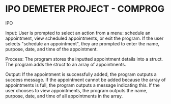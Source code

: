 # IPO DEMETER PROJECT - COMPROG
IPO

Input: User is prompted to select an action from a menu: schedule an appointment, view scheduled appointments, or exit the program. 
If the user selects "schedule an appointment", they are prompted to enter the name, purpose, date, and time of the appointment.

Process: The program stores the inputted appointment details into a struct. The program adds the struct to an array of appointments.

Output: If the appointment is successfully added, the program outputs a success message. If the appointment cannot be added because
the array of appointments is full, the program outputs a message indicating this. If the user chooses to view appointments, the program 
outputs the name, purpose, date, and time of all appointments in the array.
